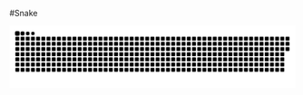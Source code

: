 #Snake 

![](https://raw.githubusercontent.com/phineas-freak/snake/output/github-contribution-grid-snake-dark.svg)
